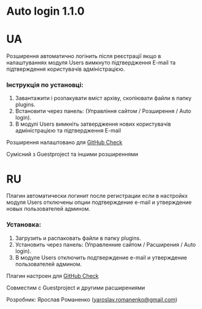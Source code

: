 # Auto login 1.1.0

UA
===

Розширення автоматично логінить після реєстрації якщо в налаштуваннях модуля Users вимкнуто підтвердження E-mail та підтверждення користувачів адміністрацією.

### Інструкція по установці:

1. Завантажити і розпакувати вміст архіву, скопіювати файли в папку plugins.
2. Встановити через панель: (Управління сайтом / Розширення / Auto login).
3. В модулі Users вимкніть затвердження нових користувачів адміністрацією та підтвердження E-mail

Розширення налаштовано для [GitHub Check](https://github.com/CrazyFreeMan/cot-githubcheckupdate)

Сумісний з Guestproject та іншими розширеннями

RU
===

Плагин автоматически логинит после регистрации если в настройкх модуля Users отключены опции подтверждение e-mail и утверждение новых пользователей админом.

### Установка:

1. Загрузить и распаковать файли в папку plugins.
2. Установить через панель: (Управленние сайтом / Расширения / Auto login).
3. В модуле Users отключить подтверждение e-mail и утверждение пользователей админом.


Плагин настроен для [GitHub Check](https://github.com/CrazyFreeMan/cot-githubcheckupdate)

Совместим с Guestproject и другими расширениями

Розробник: Ярослав Романенко (yaroslav.romanenko@gmail.com)
